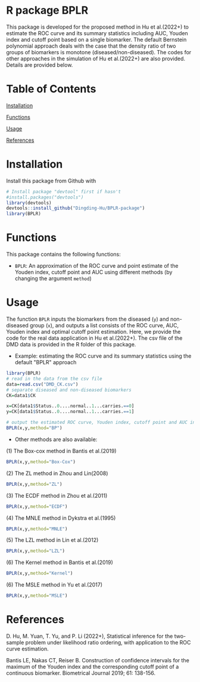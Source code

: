 # R package BPLR
This package is developed for the proposed method in Hu et al.(2022+) to estimate the ROC curve and its summary statistics including AUC, Youden index and cutoff point based on a single biomarker. The default Bernstein polynomial approach deals with the case that the density ratio of two groups of biomarkers is monotone (diseased/non-diseased). The codes for other approaches in the simulation of Hu et al.(2022+) are also provided. Details are provided below.

# Table of Contents
[Installation]

[Functions]

[Usage]

[References]

# Installation

Install this package from Github with

```r
# Install package "devtool" first if hasn't
#install.packages("devtools")
library(devtools)
devtools::install_github("Dingding-Hu/BPLR-package")
library(BPLR)
```


# Functions

This package contains the following functions:

- `BPLR`: An approximation of the ROC curve and point estimate of the Youden index, cutoff point and AUC using different methods (by changing the argument `method`)

# Usage

The function `BPLR` inputs the biomarkers from the diseased (`y`) and non-diseased group (`x`), and outputs a list consists of the ROC curve, AUC, Youden index and optimal cutoff point estimation. Here, we provide the code for the real data application in Hu et al.(2022+). The csv file of the DMD data is provided in the R folder of this package.

- Example: estimating the ROC curve and its summary statistics using the default "BPLR" approach

```r
library(BPLR)
# read in the data from the csv file
data=read.csv("DMD_CK.csv")
# separate diseased and non-diseased biomarkers
CK=data1$CK

x=CK[data1$Status..0....normal..1...carries.==0]
y=CK[data1$Status..0....normal..1...carries.==1]

# output the estimated ROC curve, Youden index, cutoff point and AUC in a list
BPLR(x,y,method="BP")
```

- Other methods are also available:

(1) The Box-cox method in Bantis et al.(2019)
```r
BPLR(x,y,method="Box-Cox")
```

(2) The ZL method in Zhou and Lin(2008)
```r
BPLR(x,y,method="ZL")
```

(3) The ECDF method in Zhou et al.(2011)
```r
BPLR(x,y,method="ECDF")
```

(4) The MNLE method in Dykstra et al.(1995)
```r
BPLR(x,y,method="MNLE")
```

(5) The LZL method in Lin et al.(2012)
```r
BPLR(x,y,method="LZL")
```

(6) The Kernel method in Bantis et al.(2019)
```r
BPLR(x,y,method="Kernel")
```

(6) The MSLE method in Yu et al.(2017)
```r
BPLR(x,y,method="MSLE")
```

# References
D. Hu, M. Yuan, T. Yu, and P. Li (2022+), Statistical inference for the two-sample problem under
likelihood ratio ordering, with application to the ROC curve estimation. 

Bantis LE, Nakas CT, Reiser B. Construction of confidence intervals for the maximum of the Youden index and the
corresponding cutoff point of a continuous biomarker. Biometrical Journal 2019; 61: 138-156.

[Installation]: <https://github.com/Dingding-Hu/BPLR-package/blob/main/README.md#installation>
[Functions]: <https://github.com/Dingding-Hu/BPLR-package/blob/main/README.md#functions>
[Usage]: <https://github.com/Dingding-Hu/BPLR-package/blob/main/README.md#usage>
[References]: <https://github.com/Dingding-Hu/BPLR-package/blob/main/README.md#references>

